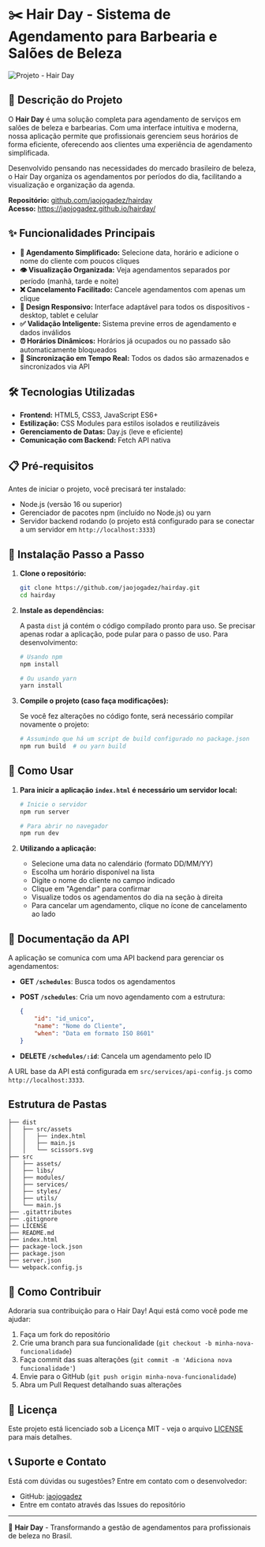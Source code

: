 # ✂️ Hair Day - Sistema de Agendamento para Barbearia e Salões de Beleza

![Projeto  - Hair Day](https://github.com/user-attachments/assets/67c8ca82-202d-44cb-a62d-097f11c88e3a)

## 📝 Descrição do Projeto

O **Hair Day** é uma solução completa para agendamento de serviços em salões de beleza e barbearias. Com uma interface intuitiva e moderna, nossa aplicação permite que profissionais gerenciem seus horários de forma eficiente, oferecendo aos clientes uma experiência de agendamento simplificada.

Desenvolvido pensando nas necessidades do mercado brasileiro de beleza, o Hair Day organiza os agendamentos por períodos do dia, facilitando a visualização e organização da agenda.

**Repositório:** [github.com/jaojogadez/hairday](https://github.com/jaojogadez/hairday) <br>
**Acesso:** https://jaojogadez.github.io/hairday/

## ✨ Funcionalidades Principais

* **📅 Agendamento Simplificado:** Selecione data, horário e adicione o nome do cliente com poucos cliques
* **👁️ Visualização Organizada:** Veja agendamentos separados por período (manhã, tarde e noite)
* **❌ Cancelamento Facilitado:** Cancele agendamentos com apenas um clique
* **📱 Design Responsivo:** Interface adaptável para todos os dispositivos - desktop, tablet e celular
* **✅ Validação Inteligente:** Sistema previne erros de agendamento e dados inválidos
* **⏰ Horários Dinâmicos:** Horários já ocupados ou no passado são automaticamente bloqueados
* **🔄 Sincronização em Tempo Real:** Todos os dados são armazenados e sincronizados via API

## 🛠️ Tecnologias Utilizadas

* **Frontend:** HTML5, CSS3, JavaScript ES6+
* **Estilização:** CSS Modules para estilos isolados e reutilizáveis 
* **Gerenciamento de Datas:** Day.js (leve e eficiente)
* **Comunicação com Backend:** Fetch API nativa

## 📋 Pré-requisitos

Antes de iniciar o projeto, você precisará ter instalado:

* Node.js (versão 16 ou superior)
* Gerenciador de pacotes npm (incluído no Node.js) ou yarn
* Servidor backend rodando (o projeto está configurado para se conectar a um servidor em `http://localhost:3333`)

## 🚀 Instalação Passo a Passo

1. **Clone o repositório:**

   ```bash
   git clone https://github.com/jaojogadez/hairday.git
   cd hairday
   ```

2. **Instale as dependências:**

   A pasta `dist` já contém o código compilado pronto para uso. Se precisar apenas rodar a aplicação, pode pular para o passo de uso. Para desenvolvimento:

   ```bash
   # Usando npm
   npm install

   # Ou usando yarn
   yarn install
   ```

3. **Compile o projeto (caso faça modificações):**

   Se você fez alterações no código fonte, será necessário compilar novamente o projeto:

   ```bash
   # Assumindo que há um script de build configurado no package.json
   npm run build  # ou yarn build
   ```

## 📱 Como Usar

1. **Para inicir a aplicação `index.html` é necessário um servidor local:**

   ```bash
   # Inicie o servidor 
   npm run server

   # Para abrir no navegador
   npm run dev
   ```

2. **Utilizando a aplicação:**

   * Selecione uma data no calendário (formato DD/MM/YY)
   * Escolha um horário disponível na lista
   * Digite o nome do cliente no campo indicado
   * Clique em "Agendar" para confirmar
   * Visualize todos os agendamentos do dia na seção à direita
   * Para cancelar um agendamento, clique no ícone de cancelamento ao lado

## 🔌 Documentação da API

A aplicação se comunica com uma API backend para gerenciar os agendamentos:

* **GET `/schedules`**: Busca todos os agendamentos
* **POST `/schedules`**: Cria um novo agendamento com a estrutura:

  ```json
  {
      "id": "id_unico",
      "name": "Nome do Cliente",
      "when": "Data em formato ISO 8601"
  }
  ```

* **DELETE `/schedules/:id`**: Cancela um agendamento pelo ID

A URL base da API está configurada em `src/services/api-config.js` como `http://localhost:3333`.

## Estrutura de Pastas

```
├── dist
│   ├── src/assets
│   │   ├── index.html
│   │   ├── main.js
│   │   └── scissors.svg
├── src
│   ├── assets/
│   ├── libs/
│   ├── modules/
│   ├── services/
│   ├── styles/
│   ├── utils/
│   └── main.js
├── .gitattributes
├── .gitignore
├── LICENSE
├── README.md
├── index.html
├── package-lock.json
├── package.json
├── server.json
└── webpack.config.js
```

## 🤝 Como Contribuir

Adoraria sua contribuição para o Hair Day! Aqui está como você pode me ajudar:

1. Faça um fork do repositório
2. Crie uma branch para sua funcionalidade (`git checkout -b minha-nova-funcionalidade`)
3. Faça commit das suas alterações (`git commit -m 'Adiciona nova funcionalidade'`)
4. Envie para o GitHub (`git push origin minha-nova-funcionalidade`)
5. Abra um Pull Request detalhando suas alterações

## 📄 Licença

Este projeto está licenciado sob a Licença MIT - veja o arquivo [LICENSE](LICENSE) para mais detalhes.

## 📞 Suporte e Contato

Está com dúvidas ou sugestões? Entre em contato com o desenvolvedor:

* GitHub: [jaojogadez](https://github.com/jaojogadez)
* Entre em contato através das Issues do repositório

---

💈 **Hair Day** - Transformando a gestão de agendamentos para profissionais de beleza no Brasil.
